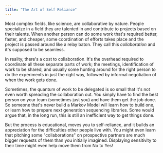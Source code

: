 ```yaml
---
title: "The Art of Self Reliance"
---
```


Most complex fields, like science, are collaborative by nature. People specialize in a field they are talented in and contribute to projects based on their talents. When another person can do some work that's required better, faster, and cheaper, some coordination of efforts takes place and the project is passed around like a relay baton. They call this *collaboration* and it's supposed to be seamless.

In reality, there's a cost to collaboration. It's the overhead required to coordinate all these separate parts of work; the meetings, identification of work to be shared, and usually some hunting around for the right person to do the experiments in just the right way, followed by informal negotiation of when the work gets done.

Sometimes, the quantum of work to be delegated is so small that it's not even worth spreading the collaboration out. You simply have to find the best person on your team (sometimes just you) and have them get the job done. So someone that's never build a Markov Model will learn how to build one, or learn how to prepare next generation sequencing libraries. Some would argue that, in the long run, this is still an inefficient way to get things done. 

But the process is educational, moves you to self-reliance, and it builds an appreciation for the difficulties other people live with. You might even learn that pitching some "collaborations" on prospective partners are much bigger requests of them than you initially imagined. Displaying sensitivity to their time might even help move them from No to Yes!
